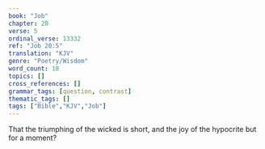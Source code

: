 ```yaml
---
book: "Job"
chapter: 20
verse: 5
ordinal_verse: 13332
ref: "Job 20:5"
translation: "KJV"
genre: "Poetry/Wisdom"
word_count: 18
topics: []
cross_references: []
grammar_tags: [question, contrast]
thematic_tags: []
tags: ["Bible","KJV","Job"]
---
```

That the triumphing of the wicked is short, and the joy of the hypocrite but for a moment?

